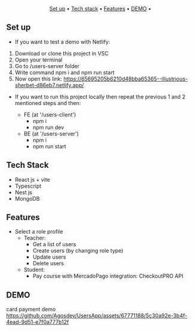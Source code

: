 <p align="center">
  <a href="#key-features">Set up</a> •
  <a href="#key-features">Tech stack</a> •
  <a href="#how-to-use">Features</a> •
  <a href="#how-to-use">DEMO</a> •
</p>

## Set up

* If you want to test a demo with Netlify: 

1. Download or clone this project in VSC
2. Open your terminal 
3. Go to /users-server folder
4. Write command npm i and npm run start
5. Now open this link: https://65695205b6210d48bba65365--illustrious-sherbet-d86eb7.netlify.app/

* If you want to run this project locally then repeat the previous 1 and 2 mentioned steps and then:

  * FE (at '/users-client')
    - npm i
    - npm run dev
  * BE (at '/users-server')
    - npm i
    - npm run start

## Tech Stack

* React js + vite
* Typescript
* Nest js
* MongoDB

## Features

* Select a role profile
  - Teacher:
    - Get a list of users
    - Create users (by changing role type)
    - Update users
    - Delete users
  - Student:
    - Pay course with MercadoPago integration: CheckoutPRO API


## DEMO

card payment demo
https://github.com/Agosdev/UsersApp/assets/67771188/5c30a92e-3b4f-4ead-9d51-e7f0a777b12f



  
